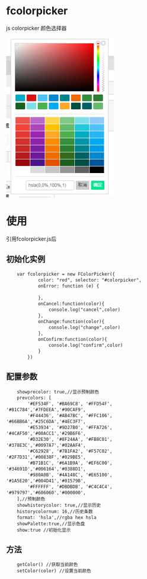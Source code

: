 # fcolorpicker
js colorpicker 颜色选择器

![这里随便写文字](https://github.com/fanaiai/fcolorpicker/blob/master/1.png)

# 使用
引用fcolorpicker.js后
## 初始化实例

        var fcolorpicker = new FColorPicker({
                color: "red", selector: "#colorpicker",
                onError: function (e) {

                },
                onCancel:function(color){
                    console.log("cancel",color)
                },
                onChange:function(color){
                    console.log("change",color)
                },
                onConfirm:function(color){
                    console.log("confirm",color)
                }
            })
    
## 配置参数

        showprecolor: true,//显示预制颜色
        prevcolors: [
            '#EF534F', '#BA69C8', '#FFD54F', '#81C784','#7FDEEA','#90CAF9',
            '#F44436', '#AB47BC', '#FFC106', '#66BB6A','#25C6DA','#4EC3F7',
            '#E53934', '#9D27B0', '#FFA726', '#4CAF50','#00ACC1','#29B6F6',
            '#D32E30', '#8F24AA', '#FB8C01', '#378E3C','#0097A7','#02AAF4',
            '#C62928', '#7B1FA2', '#F57C02', '#2F7D31','#00838F','#029BE5',
            '#B71B1C', '#6A1B9A', '#EF6C00', '#34691D','#006164','#0388D1',
            '#980A0B', '#4A148C', '#E65100', '#1A5E20','#004D41','#01579B',
            '#FFFFFF', '#DBDBDB', '#C4C4C4', '#979797','#606060','#000000',
        ],//预制颜色
        showhistorycolor: true,//显示历史
        historycolornum: 16,//历史条数
        format: 'hsla',//rgba hex hsla
        showPalette:true,//显示色盘
        show:true //初始化显示
## 方法
        getColor() //获取当前颜色
        setColor(color) //设置当前颜色
    
